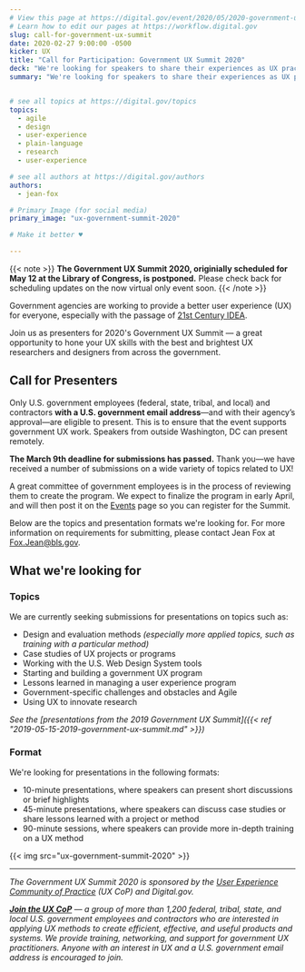 ```yaml
---
# View this page at https://digital.gov/event/2020/05/2020-government-ux-summit
# Learn how to edit our pages at https://workflow.digital.gov
slug: call-for-government-ux-summit
date: 2020-02-27 9:00:00 -0500
kicker: UX
title: "Call for Participation: Government UX Summit 2020"
deck: "We're looking for speakers to share their experiences as UX practitioners in government."
summary: "We're looking for speakers to share their experiences as UX practitioners in government."


# see all topics at https://digital.gov/topics
topics:
  - agile
  - design
  - user-experience
  - plain-language
  - research
  - user-experience

# see all authors at https://digital.gov/authors
authors:
  - jean-fox

# Primary Image (for social media)
primary_image: "ux-government-summit-2020"

# Make it better ♥

---
```


{{< note >}}
**The Government UX Summit 2020, originially scheduled for May 12 at the Library of Congress, is postponed.** Please check back for scheduling updates on the now virtual only event soon.
{{< /note >}}

Government agencies are working to provide a better user experience (UX) for everyone, especially with the passage of [21st Century IDEA](https://digital.gov/topics/digital-service-delivery/).

Join us as presenters for 2020's Government UX Summit — a great opportunity to hone your UX skills with the best and brightest UX researchers and designers from across the government.

## Call for Presenters

Only U.S. government employees (federal, state, tribal, and local) and contractors **with a U.S. government email address**&mdash;and with their agency’s approval&mdash;are eligible to present. This is to ensure that the event supports government UX work. Speakers from outside Washington, DC can present remotely.

**The March 9th deadline for submissions has passed.** Thank you&mdash;we have received a number of submissions on a wide variety of topics related to UX!

A great committee of government employees is in the process of reviewing them to create the program. We expect to finalize the program in early April, and will then post it on the [Events](https://digital.gov/events/) page so you can register for the Summit.

Below are the topics and presentation formats we're looking for. For more information on requirements for submitting, please contact Jean Fox at [Fox.Jean@bls.gov](mailto:Fox.Jean@bls.gov).

## What we're looking for

### Topics

We are currently seeking submissions for presentations on topics such as:

 - Design and evaluation methods _(especially more applied topics, such as training with a particular method)_
 - Case studies of UX projects or programs
 - Working with the U.S. Web Design System
  tools
 - Starting and building a government UX program
 - Lessons learned in managing a user experience program
 - Government-specific challenges and obstacles
  and Agile
 - Using UX to innovate
  research

_See the [presentations from the 2019 Government UX Summit]({{< ref "2019-05-15-2019-government-ux-summit.md" >}})_

### Format

We're looking for presentations in the following formats:

 - 10-minute presentations, where speakers can present short discussions or brief highlights
 - 45-minute presentations, where speakers can discuss case studies or share lessons learned with a project or method
 - 90-minute sessions, where speakers can provide more in-depth training on a UX method

{{< img src="ux-government-summit-2020" >}}

---

_The Government UX Summit 2020 is sponsored by the [User Experience Community of Practice](https://digital.gov/communities/user-experience/) (UX CoP) and Digital.gov._

_[**Join the UX CoP**](https://digital.gov/communities/user-experience/) &mdash; a group of more than 1,200 federal, tribal, state, and local U.S. government employees and contractors who are interested in applying UX methods to create efficient, effective, and useful products and systems. We provide training, networking, and support for government UX practitioners. Anyone with an interest in UX and a U.S. government email address is encouraged to join._
